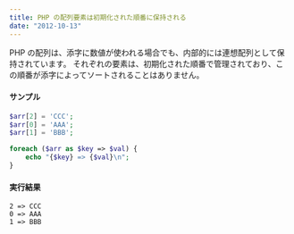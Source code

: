 ```yaml
---
title: PHP の配列要素は初期化された順番に保持される
date: "2012-10-13"
---
```


PHP の配列は、添字に数値が使われる場合でも、内部的には連想配列として保持されています。
それぞれの要素は、初期化された順番で管理されており、この順番が添字によってソートされることはありません。

#### サンプル

~~~ php
$arr[2] = 'CCC';
$arr[0] = 'AAA';
$arr[1] = 'BBB';

foreach ($arr as $key => $val) {
    echo "{$key} => {$val}\n";
}
~~~

#### 実行結果

~~~
2 => CCC
0 => AAA
1 => BBB
~~~

